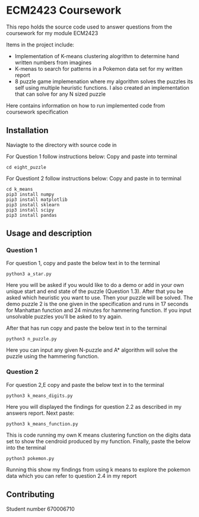 # ECM2423 Coursework

This repo holds the source code used to answer questions from the coursework for my module ECM2423

Items in the project include:
- Implementation of K-means clustering alogrithm to determine hand written numbers from imagines
- K-menas to search for patterns in a Pokemon data set for my written report
- 8 puzzle game implemenation where my algorithm solves the puzzles its self using multiple heuristic functions. I also created an implementation that can solve for any N sized puzzle

Here contains information on how to run implemented code from coursework specification

## Installation

Naviagte to the directory with source code in

For Question 1 follow instructions below:
Copy and paste into terminal
```
cd eight_puzzle
```
For Questiont 2 follow instructions below:
Copy and paste in to terminal
```
cd k_means
pip3 install numpy
pip3 install matplotlib
pip3 install sklearn
pip3 install scipy
pip3 install pandas
```


## Usage and description
### Question 1

For question 1, copy and paste the below text in to the terminal
```
python3 a_star.py
```
Here you will be asked if you would like to do a demo or add in your own unique start and end state of the puzzle (Question 1.3). After that you be asked which heuristic you want to use. Then your puzzle will be solved. The demo puzzle 2 is the one given in the specification and runs in 17 seconds for Manhattan function and 24 minutes for hammering function. If you input unsolvable puzzles you'll be asked to try again.

After that has run copy and paste the below text in to the terminal
```
python3 n_puzzle.py
```
Here you can input any given N-puzzle and A* algorithm will solve the puzzle using the hammering function.

### Question 2

For question 2,E copy and paste the below text in to the terminal
```
python3 k_means_digits.py
```
Here you will displayed the findings for question 2.2 as described in my answers report.
Next paste:
```
python3 k_means_function.py
```
This is code running my own K means clustering function on the digits data set to show the cendroid produced by my function.
Finally, paste the below into the terminal
```
python3 pokemon.py
```
Running this show my findings from using k means to explore the pokemon data which you can refer to question 2.4 in my report

## Contributing
Student number 670006710
